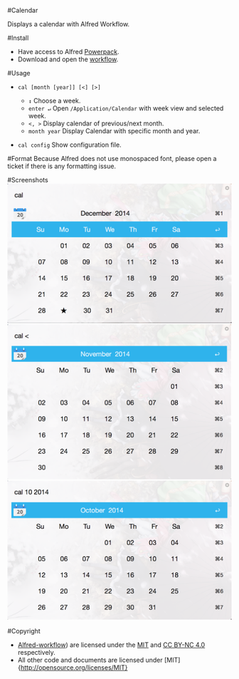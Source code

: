 #Calendar

Displays a calendar with Alfred Workflow.

#Install
- Have access to Alfred [Powerpack](http://www.alfredapp.com/powerpack/).
- Download and open the [workflow](Calendar.alfredworkflow?raw=true).

#Usage
- `cal [month [year]] [<] [>]`
	- `↕` Choose a week.
	- `enter ↵` Open `/Application/Calendar` with week view and selected week.
	- `<, >` Display calendar of previous/next month.
	- `month year` Display Calendar with specific month and year.

- `cal config` Show configuration file.

#Format
Because Alfred does not use monospaced font, please open a ticket if there is any formatting issue.


#Screenshots
![screenshot1](screenshots/screenshot1.png?raw=true)
![screenshot2](screenshots/screenshot2.png?raw=true)
![screenshot3](screenshots/screenshot3.png?raw=true)

#Copyright
- [Alfred-workflow](https://github.com/deanishe/alfred-workflow)) are licensed under the [MIT](http://opensource.org/licenses/MIT) and [CC BY-NC 4.0](https://creativecommons.org/licenses/by-nc/4.0/legalcode) respectively.
- All other code and documents are licensed under [MIT]{http://opensource.org/licenses/MIT}

